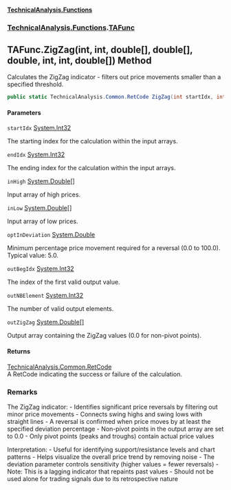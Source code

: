 #### [TechnicalAnalysis\.Functions](Atypical.TechnicalAnalysis.Functions.md 'Atypical\.TechnicalAnalysis\.Functions')
### [TechnicalAnalysis\.Functions](Atypical.TechnicalAnalysis.Functions.md#TechnicalAnalysis.Functions 'TechnicalAnalysis\.Functions').[TAFunc](TAFunc.md 'TechnicalAnalysis\.Functions\.TAFunc')

## TAFunc\.ZigZag\(int, int, double\[\], double\[\], double, int, int, double\[\]\) Method

Calculates the ZigZag indicator \- filters out price movements smaller than a specified threshold\.

```csharp
public static TechnicalAnalysis.Common.RetCode ZigZag(int startIdx, int endIdx, in double[] inHigh, in double[] inLow, in double optInDeviation, ref int outBegIdx, ref int outNBElement, ref double[] outZigZag);
```
#### Parameters

<a name='TechnicalAnalysis.Functions.TAFunc.ZigZag(int,int,double[],double[],double,int,int,double[]).startIdx'></a>

`startIdx` [System\.Int32](https://docs.microsoft.com/en-us/dotnet/api/System.Int32 'System\.Int32')

The starting index for the calculation within the input arrays\.

<a name='TechnicalAnalysis.Functions.TAFunc.ZigZag(int,int,double[],double[],double,int,int,double[]).endIdx'></a>

`endIdx` [System\.Int32](https://docs.microsoft.com/en-us/dotnet/api/System.Int32 'System\.Int32')

The ending index for the calculation within the input arrays\.

<a name='TechnicalAnalysis.Functions.TAFunc.ZigZag(int,int,double[],double[],double,int,int,double[]).inHigh'></a>

`inHigh` [System\.Double](https://docs.microsoft.com/en-us/dotnet/api/System.Double 'System\.Double')[\[\]](https://docs.microsoft.com/en-us/dotnet/api/System.Array 'System\.Array')

Input array of high prices\.

<a name='TechnicalAnalysis.Functions.TAFunc.ZigZag(int,int,double[],double[],double,int,int,double[]).inLow'></a>

`inLow` [System\.Double](https://docs.microsoft.com/en-us/dotnet/api/System.Double 'System\.Double')[\[\]](https://docs.microsoft.com/en-us/dotnet/api/System.Array 'System\.Array')

Input array of low prices\.

<a name='TechnicalAnalysis.Functions.TAFunc.ZigZag(int,int,double[],double[],double,int,int,double[]).optInDeviation'></a>

`optInDeviation` [System\.Double](https://docs.microsoft.com/en-us/dotnet/api/System.Double 'System\.Double')

Minimum percentage price movement required for a reversal \(0\.0 to 100\.0\)\. Typical value: 5\.0\.

<a name='TechnicalAnalysis.Functions.TAFunc.ZigZag(int,int,double[],double[],double,int,int,double[]).outBegIdx'></a>

`outBegIdx` [System\.Int32](https://docs.microsoft.com/en-us/dotnet/api/System.Int32 'System\.Int32')

The index of the first valid output value\.

<a name='TechnicalAnalysis.Functions.TAFunc.ZigZag(int,int,double[],double[],double,int,int,double[]).outNBElement'></a>

`outNBElement` [System\.Int32](https://docs.microsoft.com/en-us/dotnet/api/System.Int32 'System\.Int32')

The number of valid output elements\.

<a name='TechnicalAnalysis.Functions.TAFunc.ZigZag(int,int,double[],double[],double,int,int,double[]).outZigZag'></a>

`outZigZag` [System\.Double](https://docs.microsoft.com/en-us/dotnet/api/System.Double 'System\.Double')[\[\]](https://docs.microsoft.com/en-us/dotnet/api/System.Array 'System\.Array')

Output array containing the ZigZag values \(0\.0 for non\-pivot points\)\.

#### Returns
[TechnicalAnalysis\.Common\.RetCode](https://docs.microsoft.com/en-us/dotnet/api/TechnicalAnalysis.Common.RetCode 'TechnicalAnalysis\.Common\.RetCode')  
A RetCode indicating the success or failure of the calculation\.

### Remarks
The ZigZag indicator:
\- Identifies significant price reversals by filtering out minor price movements
\- Connects swing highs and swing lows with straight lines
\- A reversal is confirmed when price moves by at least the specified deviation percentage
\- Non\-pivot points in the output array are set to 0\.0
\- Only pivot points \(peaks and troughs\) contain actual price values

Interpretation:
\- Useful for identifying support/resistance levels and chart patterns
\- Helps visualize the overall price trend by removing noise
\- The deviation parameter controls sensitivity \(higher values = fewer reversals\)
\- Note: This is a lagging indicator that repaints past values
\- Should not be used alone for trading signals due to its retrospective nature